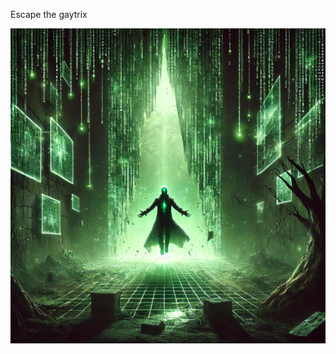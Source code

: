 Escape the gaytrix

![Escape the gaytrix](https://raw.githubusercontent.com/isaiahbenamoz/isaiahbenamoz.me/refs/heads/main/escape-the-gaytrix.jpg)

